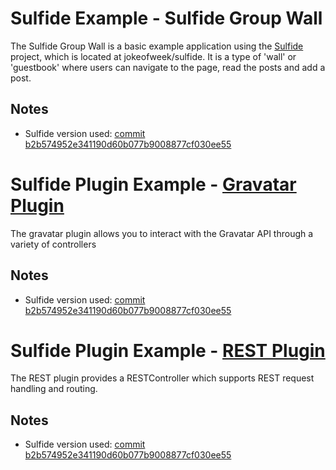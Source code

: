 # Sulfide Example - Sulfide Group Wall

The Sulfide Group Wall is a basic example application using the [Sulfide](https://github.com/jokeofweek/sulfide "Sulfide") project, which is located at jokeofweek/sulfide. It is a type of 'wall' or 'guestbook' where users can navigate to the page, read the posts and add a post.

## Notes
* Sulfide version used: [commit b2b574952e341190d60b077b9008877cf030ee55](https://github.com/jokeofweek/sulfide/commit/b2b574952e341190d60b077b9008877cf030ee55 "Sulfide Version")

# Sulfide Plugin Example - [Gravatar Plugin](https://github.com/jokeofweek/sulfide-samples/tree/master/plugins/gravatar)

The gravatar plugin allows you to interact with the Gravatar API through a variety of controllers
	
## Notes
* Sulfide version used: [commit b2b574952e341190d60b077b9008877cf030ee55](https://github.com/jokeofweek/sulfide/commit/b2b574952e341190d60b077b9008877cf030ee55 "Sulfide Version")

# Sulfide Plugin Example - [REST Plugin](https://github.com/jokeofweek/sulfide-samples/tree/master/plugins/REST)

The REST plugin provides a RESTController which supports REST request handling and routing.

## Notes
* Sulfide version used: [commit b2b574952e341190d60b077b9008877cf030ee55](https://github.com/jokeofweek/sulfide/commit/b2b574952e341190d60b077b9008877cf030ee55 "Sulfide Version")
